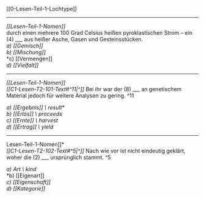 [[0-Lesen-Teil-1-Lochtype]]

---

*[[Lesen-Teil-1-Nomen]]*  
durch einen mehrere 100 Grad Celsius heißen pyroklastischen Strom – ein (4) ___ aus heißer Asche, Gasen und Gesteinsstücken.  
*a) [[Gemisch]]*  
*b) [[Mischung]]*  
*c) [[Vermengen]]  
*d) [[Vielfalt]]*


---


*[[Lesen-Teil-1-Nomen]]*  
*[[C1-Lesen-T2-101-Text#^11|^]]* Bei ihr war der (8) ___ an genetischem Material jedoch für weitere Analysen zu gering. ^11

*a) [[Ergebnis]] \ result**  
*b) [[Erlös]] \ proceeds*  
*c) [[Ernte]] \ harvest*  
*d) [[Ertrag]] \ yield*

---

Lesen-Teil-1-Nomen]]*  
*[[C1-Lesen-T2-102-Text#^5|^]]* Nach wie vor ist nicht eindeutig geklärt, woher die (2) ___ ursprünglich stammt. ^5

*a) Art \ kind*  
*b) [[Eigenart]]  
*c) [[Eigenschaft]]*  
*d) [[Kategorie]]*



